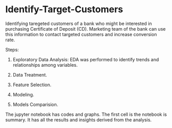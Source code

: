 # Identify-Target-Customers


Identifying taregeted customers of a bank who might be interested in purchasing Certificate of Deposit (CD). 
Marketing team of the bank can use this information to contact targeted customers and increase conversion rate.

Steps:

1. Exploratory Data Analysis: EDA was performed to identify trends and relationships among variables.

2. Data Treatment.

3. Feature Selection.

4. Modeling.

5. Models Comparision.

The jupyter notebook has codes and graphs. The first cell is the notebook is summary. 
It has all the results and insights derived from the analysis.
